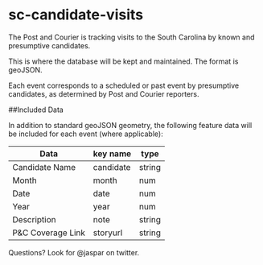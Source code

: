 # sc-candidate-visits
The Post and Courier is tracking visits to the South Carolina by known and presumptive candidates.

This is where the database will be kept and maintained. The format is geoJSON.

Each event corresponds to a scheduled or past event by presumptive candidates, as determined by Post and Courier reporters.

##Included Data

In addition to standard geoJSON geometry, the following feature data will be included for each event (where applicable):

Data              | key name      | type
------------------|---------------|---------
Candidate Name    | candidate     | string
Month             | month         | num
Date              | date          | num
Year              | year          | num
Description       | note          | string
P&C Coverage Link | storyurl      | string

Questions? Look for @jaspar on twitter.
